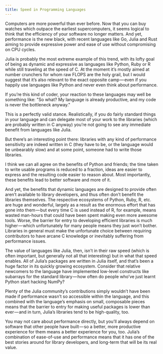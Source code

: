 ```yaml
---
title: Speed in Programming Languages
---
```


Computers are more powerful than ever before. Now that you can buy watches which outpace the earliest supercomputers, it seems logical to think that the efficiency of your software no longer matters. And yet, performance is the new black, with recent languages like Go, Julia and Rust aiming to provide expressive power and ease of use without compromising on CPU cycles.

Julia is probably the most extreme example of this trend, with its lofty goal of being as dynamic and expressive as languages like Python, Ruby or R while still traveling at the speed of C. At the moment it’s mostly aimed at number crunchers for whom raw FLOPS are the holy grail, but I would suggest that it’s also relevant to the exact opposite camp — even if you happily use languages like Python and never even think about performance.

If you’re this kind of coder, your reaction to these languages may well be something like: "So what? My language is already productive, and my code is never the bottleneck anyway."

This is a perfectly valid stance. Realistically, if you do fairly standard things in your language and can delegate most of your work to the libraries (which are probably written in C anyway) you’re not going to see any immediate benefit from languages like Julia.

But there’s an interesting point there: libraries with any kind of performance sensitivity are indeed written in C (they have to be, or the language would be unbearably slow) and at some point, someone had to write those libraries.

I think we can all agree on the benefits of Python and friends; the time taken to write usable programs is reduced to a fraction, ideas are easier to express and the resulting code easier to reason about. Most importantly, these benefits lead to better software and more of it.

And yet, the benefits that dynamic languages are designed to provide often aren’t available to library developers, and thus often don’t benefit the libraries themselves. The respective ecosystems of Python, Ruby, R, etc. are huge and wonderful, largely as a result as the enormous effort that has gone into them — but every time C is used instead of R, for example, means wasted man-hours that could have been spent making even more awesome tools. Worse, the barrier for entry to developing efficient libraries is much higher — which unfortunately for many people means they just won’t bother. Libraries in general must make the unfortunate choice between requiring contributors to have arcane C knowledge or inevitably suffering from performance issues.

The value of languages like Julia, then, isn’t in their raw speed (which is often important, but generally not all that interesting) but in what that speed enables. All of Julia’s packages are written in Julia itself, and that’s been a huge factor in its quickly growing ecosystem. Consider that relative newcomers to the language have implemented low-level constructs like subarrays for the standard library — how often do people who’ve just learnt Python start hacking NumPy?

Plenty of the Julia community’s contributions simply wouldn’t have been made if performance wasn’t so accessible within the language, and this combined with the language’s emphasis on small, composable pieces means that the barrier to entry for making useful packages is lower than ever — and in turn, Julia’s libraries tend to be high-quality, too.

You may not care about performance directly, but you’ll always depend on software that other people have built — so a better, more productive experience for them means a better experience for you, too. Julia’s combination of ease-of-use and performance means that it has one of the best stories around for library developers, and long-term that will be its real value.
